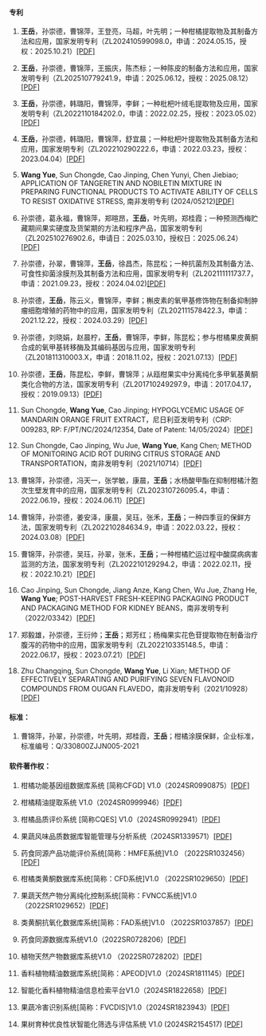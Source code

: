 #### 专利

1. **王岳**，孙崇德，曹锦萍，王登亮，马超，叶先明；一种柑橘提取物及其制备方法和应用，国家发明专利（ZL202410599098.0，申请：2024.05.15，授权：2025.10.21）[[PDF]](https://github.com/wy-omics/academic_file/blob/main/patents/ZL202410599098.0_%E4%B8%93%E5%88%A9%E8%AF%81%E4%B9%A6_%E4%B8%80%E7%A7%8D%E6%9F%91%E6%A9%98%E6%8F%90%E5%8F%96%E7%89%A9%E5%8F%8A%E5%85%B6%E5%88%B6%E5%A4%87%E6%96%B9%E6%B3%95%E5%92%8C%E5%BA%94%E7%94%A8.pdf)

2. **王岳**，孙崇德，曹锦萍，王振庆，陈杰标；一种陈皮的制备方法和应用，国家发明专利（ZL202510779241.9，申请：2025.06.12，授权：2025.08.12）[[PDF]](https://github.com/wy-omics/academic_file/blob/main/patents/ZL202510779241.9_%E4%B8%93%E5%88%A9%E8%AF%81%E4%B9%A6_%E4%B8%80%E7%A7%8D%E9%99%88%E7%9A%AE%E7%9A%84%E5%88%B6%E5%A4%87%E6%96%B9%E6%B3%95%E5%92%8C%E5%BA%94%E7%94%A8.pdf)


3. **王岳**，孙崇德，韩璐阳，曹锦萍，李鲜；一种枇杷叶绒毛提取物及应用，国家发明专利（ZL2022110184202.0，申请：2022.02.25，授权：2023.05.02）[[PDF]](https://github.com/wy-omics/academic_file/blob/main/patents/ZL202210184202.0_%E4%B8%93%E5%88%A9%E8%AF%81%E4%B9%A6_%E4%B8%80%E7%A7%8D%E6%9E%87%E6%9D%B7%E5%8F%B6%E7%BB%92%E6%AF%9B%E6%8F%90%E5%8F%96%E7%89%A9%E5%8F%8A%E5%BA%94%E7%94%A8.pdf)

4. **王岳**，孙崇德，韩璐阳，曹锦萍，舒宜晨；一种枇杷叶提取物及其制备方法和应用，国家发明专利（ZL202210290222.6，申请：2022.03.23，授权：2023.04.04）[[PDF]](https://github.com/wy-omics/academic_file/blob/main/patents/ZL202210290222.6_%E4%B8%93%E5%88%A9%E8%AF%81%E4%B9%A6_%E4%B8%80%E7%A7%8D%E6%9E%87%E6%9D%B7%E5%8F%B6%E6%8F%90%E5%8F%96%E7%89%A9%E5%8F%8A%E5%85%B6%E5%88%B6%E5%A4%87%E6%96%B9%E6%B3%95%E5%92%8C%E5%BA%94%E7%94%A8.pdf)

5. **Wang Yue**, Sun Chongde, Cao Jinping, Chen Yunyi, Chen Jiebiao; APPLICATION OF TANGERETIN AND NOBILETIN MIXTURE IN PREPARING FUNCTIONAL PRODUCTS TO ACTIVATE ABILITY OF CELLS TO RESIST OXIDATIVE STRESS, 南非发明专利 (2024/05212)[[PDF]](https://github.com/wy-omics/academic_file/blob/main/patents/%E5%8D%97%E9%9D%9E%E5%8F%91%E6%98%8E%E4%B8%93%E5%88%A9%E8%AF%81%E4%B9%A6HKJP20240402667-%E6%A9%98%E7%9A%AE%E7%B4%A0%E3%80%81%E5%B7%9D%E9%99%88%E7%9A%AE%E7%B4%A0%E6%8A%97%E6%B0%A7%E5%8C%96.pdf)

6. 孙崇德，葛永福，曹锦萍，郑暄昂，**王岳**，叶先明，郑桂霞；一种预测西梅贮藏期间果实硬度及货架期的方法和程序产品，国家发明专利（ZL202510276902.6，申请日：2025.03.10，授权日：2025.06.24）[[PDF]](https://github.com/wy-omics/academic_file/blob/main/patents/ZL2025102769026_%E4%B8%93%E5%88%A9%E8%AF%81%E4%B9%A6_%E4%B8%80%E7%A7%8D%E9%A2%84%E6%B5%8B%E8%A5%BF%E6%A2%85%E8%B4%AE%E8%97%8F%E6%9C%9F%E9%97%B4%E6%9E%9C%E5%AE%9E%E7%A1%AC%E5%BA%A6%E5%8F%8A%E8%B4%A7%E6%9E%B6%E6%9C%9F%E7%9A%84%E6%96%B9%E6%B3%95%E5%92%8C%E7%A8%8B%E5%BA%8F%E4%BA%A7%E5%93%81.pdf)

7. 孙崇德，孙翠，曹锦萍，**王岳**，徐昌杰，陈昆松；一种抗菌剂及其制备方法、可食性抑菌涂膜剂及其制备方法和应用，国家发明专利（ZL202111111737.7，申请：2021.09.23，授权：2024.04.02)[[PDF]](https://github.com/wy-omics/academic_file/blob/main/patents/ZL202111111737.7_%E4%B8%93%E5%88%A9%E8%AF%81%E4%B9%A6_%E4%B8%80%E7%A7%8D%E6%8A%97%E8%8F%8C%E5%89%82%E5%8F%8A%E5%85%B6%E5%88%B6%E5%A4%87%E6%96%B9%E6%B3%95%E3%80%81%E5%8F%AF%E9%A3%9F%E6%80%A7%E6%8A%91%E8%8F%8C%E6%B6%82%E8%86%9C%E5%89%82%E5%8F%8A%E5%85%B6%E5%88%B6%E5%A4%87%E6%96%B9%E6%B3%95%E5%92%8C%E5%BA%94%E7%94%A8.pdf)


8. 孙崇德，**王岳**，陈云义，曹锦萍，李鲜；槲皮素的氧甲基修饰物在制备抑制肿瘤细胞增殖的药物中的应用，国家发明专利（ZL202111578422.3，申请：2021.12.22，授权：2024.03.29）[[PDF]](https://github.com/wy-omics/academic_file/blob/main/patents/ZL202111578422.3_%E4%B8%93%E5%88%A9%E8%AF%81%E4%B9%A6_%E6%A7%B2%E7%9A%AE%E7%B4%A0%E7%9A%84%E6%B0%A7%E7%94%B2%E5%9F%BA%E4%BF%AE%E9%A5%B0%E7%89%A9%E5%9C%A8%E5%88%B6%E5%A4%87%E6%8A%91%E5%88%B6%E8%82%BF%E7%98%A4%E7%BB%86%E8%83%9E%E5%A2%9E%E6%AE%96%E7%9A%84%E8%8D%AF%E7%89%A9%E4%B8%AD%E7%9A%84%E5%BA%94%E7%94%A8%20.pdf)

9. 孙崇德，刘晓娟，赵晨柠，**王岳**，曹锦萍，李鲜，陈昆松；参与柑橘果皮黄酮合成的氧甲基转移酶及其编码基因与应用，国家发明专利（ZL201811310003.X，申请：2018.11.02，授权：2021.07.13）[[PDF]](https://github.com/wy-omics/academic_file/blob/main/patents/ZL201811310003.X_%E4%B8%93%E5%88%A9%E8%AF%81%E4%B9%A6_%E5%8F%82%E4%B8%8E%E6%9F%91%E6%A9%98%E6%9E%9C%E7%9A%AE%E9%BB%84%E9%85%AE%E5%90%88%E6%88%90%E7%9A%84%E6%B0%A7%E7%94%B2%E5%9F%BA%E8%BD%AC%E7%A7%BB%E9%85%B6%E5%8F%8A%E5%85%B6%E7%BC%96%E7%A0%81%E5%9F%BA%E5%9B%A0%E4%B8%8E%E5%BA%94%E7%94%A8.pdf)

10. 孙崇德，**王岳**，陈昆松，李鲜，曹锦萍；从瓯柑果实中分离纯化多甲氧基黄酮类化合物的方法，国家发明专利（ZL201710249297.9，申请：2017.04.17，授权：2019.09.13）[[PDF]](https://github.com/wy-omics/academic_file/blob/main/patents/ZL201710249297.9_%E4%B8%93%E5%88%A9%E8%AF%81%E4%B9%A6_%E4%BB%8E%E7%93%AF%E6%9F%91%E6%9E%9C%E5%AE%9E%E4%B8%AD%E5%88%86%E7%A6%BB%E7%BA%AF%E5%8C%96%E5%A4%9A%E7%94%B2%E6%B0%A7%E5%9F%BA%E9%BB%84%E9%85%AE%E7%B1%BB%E5%8C%96%E5%90%88%E7%89%A9%E7%9A%84%E6%96%B9%E6%B3%95.pdf)
 
11. Sun Chongde, **Wang Yue**, Cao Jinping; HYPOGLYCEMIC USAGE OF MANDARIN ORANGE FRUIT EXTRACT，尼日利亚发明专利（CRP: 009283, RP: F/PT/NC/2024/12354, Date of Patent: 14/05/2024）[[PDF]](https://github.com/wy-omics/academic_file/blob/main/patents/%E5%B0%BC%E6%97%A5%E5%88%A9%E4%BA%9A%E5%8F%91%E6%98%8E%E4%B8%93%E5%88%A9%E8%AF%81%E4%B9%A6_HYPOGLYCEMIC%20USAGE%20OF%20MANDARIN%20ORANGE%20FRUIT%20EXTRACT.pdf)

12. Sun Chongde, Cao Jinping, Wu Jue, **Wang Yue**, Kang Chen; METHOD OF MONITORING ACID ROT DURING CITRUS STORAGE AND TRANSPORTATION，南非发明专利（2021/10714）[[PDF]](https://github.com/wy-omics/academic_file/blob/main/patents/%E5%8D%97%E9%9D%9E%E5%8F%91%E6%98%8E%E4%B8%93%E5%88%A9%E8%AF%81%E4%B9%A6HKJP202111605-%E4%B8%80%E7%A7%8D%E6%9F%91%E6%A9%98%E8%B4%AE%E8%BF%90%E8%BF%87%E7%A8%8B%E4%B8%AD%E9%85%B8%E8%85%90%E7%97%85%E7%9B%91%E6%B5%8B%E6%96%B9%E6%B3%95.pdf)

 
13. 曹锦萍，孙崇德，冯天一，张学敏，康晨，**王岳**；水杨酸甲酯在抑制柑橘汁胞次生壁发育中的应用，国家发明专利（ZL202310726095.4，申请：2022.06.19，授权：2024.06.11）[[PDF]](https://github.com/wy-omics/academic_file/blob/main/patents/ZL202310726095.4%E4%B8%93%E5%88%A9%E8%AF%81%E4%B9%A6-%E6%B0%B4%E6%9D%A8%E9%85%B8%E7%94%B2%E9%85%AF%E5%9C%A8%E6%8A%91%E5%88%B6%E6%9F%91%E6%A9%98%E6%B1%81%E8%83%9E%E6%AC%A1%E7%94%9F%E5%A3%81%E5%8F%91%E8%82%B2%E4%B8%AD%E7%9A%84%E5%BA%94%E7%94%A8-2023107260954.pdf)

14. 曹锦萍，孙崇德，姜安泽，康晨，吴珏，张禾，**王岳**；一种四季豆的保鲜方法，国家发明专利（ZL202210284634.9，申请：2022.03.22，授权：2024.03.08）[[PDF]](https://github.com/wy-omics/academic_file/blob/main/patents/ZL202210284634.9_%E4%B8%93%E5%88%A9%E8%AF%81%E4%B9%A6_%E4%B8%80%E7%A7%8D%E5%9B%9B%E5%AD%A3%E8%B1%86%E7%9A%84%E4%BF%9D%E9%B2%9C%E6%96%B9%E6%B3%95.PDF)

15. 曹锦萍，孙崇德，吴珏，孙翠，张禾，**王岳**；一种柑橘贮运过程中酸腐病病害监测的方法，国家发明专利（ZL202210129294.2，申请：2022.02.11，授权：2022.10.21）[[PDF]](https://github.com/wy-omics/academic_file/blob/main/patents/ZL202210129294.2_%E4%B8%93%E5%88%A9%E8%AF%81%E4%B9%A6_%E4%B8%80%E7%A7%8D%E6%9F%91%E6%A9%98%E8%B4%AE%E8%BF%90%E8%BF%87%E7%A8%8B%E4%B8%AD%E9%85%B8%E8%85%90%E7%97%85%E7%97%85%E5%AE%B3%E7%9B%91%E6%B5%8B%E7%9A%84%E6%96%B9%E6%B3%95.pdf)

16. Cao Jinping, Sun Chongde, Jiang Anze, Kang Chen, Wu Jue, Zhang He, **Wang Yue**; POST-HARVEST FRESH-KEEPING PACKAGING PRODUCT AND PACKAGING METHOD FOR KIDNEY BEANS，南非发明专利（2022/03342）[[PDF]](https://github.com/wy-omics/academic_file/blob/main/patents/%E5%8D%97%E9%9D%9E%E5%8F%91%E6%98%8E%E4%B8%93%E5%88%A9%20%E8%AF%81%E4%B9%A6%20%E6%9B%B9%E9%94%A6%E8%90%8D%20POST-HARVEST%20FRESH-KEEPING%20PACKAGING%20PRODUCT%20AND%20PACKAGING%20METHOD%20FOR%20KIDNEY%20BEANS.pdf)

17. 郑毅雄，孙崇德，王衍帅；**王岳**；郑芳红；杨梅果实花色苷提取物在制备治疗腹泻的药物中的应用，国家发明专利（ZL202210335148.5，申请：2022.06.17，授权：2023.07.21）[[PDF]](https://github.com/wy-omics/academic_file/blob/main/patents/ZL202210335148.5_%E4%B8%93%E5%88%A9%E8%AF%81%E4%B9%A6_%E6%9D%A8%E6%A2%85%E6%9E%9C%E5%AE%9E%E8%8A%B1%E8%89%B2%E8%8B%B7%E6%8F%90%E5%8F%96%E7%89%A9%E5%9C%A8%E5%88%B6%E5%A4%87%E6%B2%BB%E7%96%97%E8%85%B9%E6%B3%BB%E7%9A%84%E8%8D%AF%E7%89%A9%E4%B8%AD%E7%9A%84%E5%BA%94%E7%94%A8.pdf)

18. Zhu Changqing, Sun Chongde, **Wang Yue**, Li Xian; METHOD OF EFFECTIVELY SEPARATING AND PURIFYING SEVEN FLAVONOID COMPOUNDS FROM OUGAN FLAVEDO，南非发明专利（2021/10928）[[PDF]](https://github.com/wy-omics/academic_file/blob/main/patents/%E5%8D%97%E9%9D%9E%E5%8F%91%E6%98%8E%E4%B8%93%E5%88%A9%E8%AF%81%E4%B9%A6HKJP202111980%20-%E4%B8%80%E7%A7%8D%E6%9C%89%E6%95%88%E7%9A%84%E4%BB%8E%E7%93%AF%E6%9F%91%E6%B2%B9%E8%83%9E%E5%B1%82%E4%B8%AD%E5%88%86%E7%A6%BB%E7%BA%AF%E5%8C%96%E4%B8%83%E7%A7%8D%E9%BB%84%E9%85%AE%E7%B1%BB%E5%8C%96%E5%90%88%E7%89%A9%E7%9A%84%E6%96%B9%E6%B3%95.pdf)



#### 标准：

1. 曹锦萍，孙翠，孙崇德，叶先明，郑桂霞，**王岳**；柑橘涂膜保鲜，企业标准，标准编号：Q/330800ZJJN005-2021



#### 软件著作权：

1. 柑橘功能基因组数据库系统 [简称CFGD] V1.0（2024SR0990875）[[PDF]](https://github.com/wy-omics/academic_file/blob/main/sfotware/%E6%9F%91%E6%A9%98%E5%8A%9F%E8%83%BD%E5%9F%BA%E5%9B%A0%E7%BB%84%E6%95%B0%E6%8D%AE%E5%BA%93%E7%B3%BB%E7%BB%9F%20%5B%E7%AE%80%E7%A7%B0CFGD%5D%20V1.0.pdf)

2. 柑橘精油提取系统 V1.0（2024SR0999946）[[PDF]](https://github.com/wy-omics/academic_file/blob/main/sfotware/%E6%9F%91%E6%A9%98%E7%B2%BE%E6%B2%B9%E6%8F%90%E5%8F%96%E7%B3%BB%E7%BB%9F%20V1.0.pdf)

3. 柑橘品质评价系统 [简称CQES] V1.0（2024SR0992941）[[PDF]](https://github.com/wy-omics/academic_file/blob/main/sfotware/%E6%9F%91%E6%A9%98%E5%93%81%E8%B4%A8%E8%AF%84%E4%BB%B7%E7%B3%BB%E7%BB%9F%20%5B%E7%AE%80%E7%A7%B0CQES%5D%20V1.0.pdf)

4. 果蔬风味品质数据库智能管理与分析系统（2024SR1339571）[[PDF]](https://github.com/wy-omics/academic_file/blob/main/sfotware/%E6%9E%9C%E8%94%AC%E9%A3%8E%E5%91%B3%E5%93%81%E8%B4%A8%E6%95%B0%E6%8D%AE%E5%BA%93%E6%99%BA%E8%83%BD%E7%AE%A1%E7%90%86%E4%B8%8E%E5%88%86%E6%9E%90%E7%B3%BB%E7%BB%9FV1.0.pdf)

5. 药食同源产品功能评价系统[简称：HMFE系统]V1.0 （2022SR1032456）[[PDF]](https://github.com/wy-omics/academic_file/blob/main/sfotware/%E8%8D%AF%E9%A3%9F%E5%90%8C%E6%BA%90%E4%BA%A7%E5%93%81%E5%8A%9F%E8%83%BD%E8%AF%84%E4%BB%B7%E7%B3%BB%E7%BB%9F%5B%E7%AE%80%E7%A7%B0%EF%BC%9AHMFE%E7%B3%BB%E7%BB%9F%5DV1.0%202022SR1032456.pdf)

6. 柑橘类黄酮数据库系统[简称：CFD系统]V1.0 （2022SR1029650）[[PDF]](https://github.com/wy-omics/academic_file/blob/main/sfotware/%E6%9F%91%E6%A9%98%E7%B1%BB%E9%BB%84%E9%85%AE%E6%95%B0%E6%8D%AE%E5%BA%93%E7%B3%BB%E7%BB%9F%5B%E7%AE%80%E7%A7%B0%EF%BC%9ACFD%E7%B3%BB%E7%BB%9F%5DV1.0%202022SR1029650.pdf)

7. 果蔬天然产物分离纯化控制系统[简称：FVNCC系统]V1.0 （2022SR1029652）[[PDF]](https://github.com/wy-omics/academic_file/blob/main/sfotware/%E6%9E%9C%E8%94%AC%E5%A4%A9%E7%84%B6%E4%BA%A7%E7%89%A9%E5%88%86%E7%A6%BB%E7%BA%AF%E5%8C%96%E6%8E%A7%E5%88%B6%E7%B3%BB%E7%BB%9F%5B%E7%AE%80%E7%A7%B0%EF%BC%9AFVNCC%E7%B3%BB%E7%BB%9F%5DV1.0%202022SR1029652.pdf)

8. 类黄酮抗氧化数据库系统[简称：FAD系统]V1.0 （2022SR1037857）[[PDF]](https://github.com/wy-omics/academic_file/blob/main/sfotware/%E7%B1%BB%E9%BB%84%E9%85%AE%E6%8A%97%E6%B0%A7%E5%8C%96%E6%95%B0%E6%8D%AE%E5%BA%93%E7%B3%BB%E7%BB%9F%5B%E7%AE%80%E7%A7%B0%EF%BC%9AFAD%E7%B3%BB%E7%BB%9F%5DV1.0%202022SR1037857.pdf)

9. 药食同源数据库系统V1.0（2022SR0728206）[[PDF]](https://github.com/wy-omics/academic_file/blob/main/sfotware/%E8%8D%AF%E9%A3%9F%E5%90%8C%E6%BA%90%E6%95%B0%E6%8D%AE%E5%BA%93%E7%B3%BB%E7%BB%9FV1.0%202022SR0728206.pdf)

10. 植物天然产物数据库系统V1.0 （2022SR0728202）[[PDF]](https://github.com/wy-omics/academic_file/blob/main/sfotware/%E6%A4%8D%E7%89%A9%E5%A4%A9%E7%84%B6%E4%BA%A7%E7%89%A9%E6%95%B0%E6%8D%AE%E5%BA%93%E7%B3%BB%E7%BB%9FV1.0%202022SR0728202.pdf)

11. 香料植物精油数据库系统[简称：APEOD]V1.0（2024SR1811145）[[PDF]](https://github.com/wy-omics/academic_file/blob/main/sfotware/%E9%A6%99%E6%96%99%E6%A4%8D%E7%89%A9%E7%B2%BE%E6%B2%B9%E6%95%B0%E6%8D%AE%E5%BA%93%E7%B3%BB%E7%BB%9F.pdf)

12. 智能化香料植物精油信息检索平台V1.0（2024SR1822658）[[PDF]](https://github.com/wy-omics/academic_file/blob/main/sfotware/%E6%99%BA%E8%83%BD%E5%8C%96%E9%A6%99%E6%96%99%E6%A4%8D%E7%89%A9%E7%B2%BE%E6%B2%B9%E4%BF%A1%E6%81%AF%E6%A3%80%E7%B4%A2%E5%B9%B3%E5%8F%B0.pdf)

13. 果蔬冷害识别系统[简称：FVCDIS]V1.0（2024SR1823943）[[PDF]](https://github.com/wy-omics/academic_file/blob/main/sfotware/%E6%9E%9C%E8%94%AC%E5%86%B7%E5%AE%B3%E8%AF%86%E5%88%AB%E7%B3%BB%E7%BB%9F.pdf)

14. 果树育种优良性状智能化筛选与评估系统 V1.0 (2024SR2154517) [[PDF]](https://github.com/wy-omics/academic_file/blob/main/sfotware/%E6%9E%9C%E6%A0%91%E8%82%B2%E7%A7%8D%E4%BC%98%E8%89%AF%E6%80%A7%E7%8A%B6%E6%99%BA%E8%83%BD%E5%8C%96%E7%AD%9B%E9%80%89%E4%B8%8E%E8%AF%84%E4%BC%B0%E7%B3%BB%E7%BB%9F%20V1.0%202024SR2154517.pdf)
